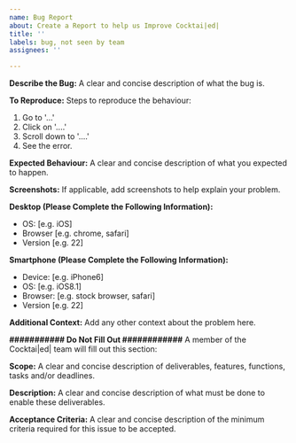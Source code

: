 ```yaml
---
name: Bug Report
about: Create a Report to help us Improve Cocktai|ed|
title: ''
labels: bug, not seen by team
assignees: ''

---
```


**Describe the Bug:**
A clear and concise description of what the bug is.

**To Reproduce:**
Steps to reproduce the behaviour:
1. Go to '...'
2. Click on '....'
3. Scroll down to '....'
4. See the error.

**Expected Behaviour:**
A clear and concise description of what you expected to happen.

**Screenshots:**
If applicable, add screenshots to help explain your problem.

**Desktop (Please Complete the Following Information):**
 - OS: [e.g. iOS]
 - Browser [e.g. chrome, safari]
 - Version [e.g. 22]

**Smartphone (Please Complete the Following Information):**
 - Device: [e.g. iPhone6]
 - OS: [e.g. iOS8.1]
 - Browser: [e.g. stock browser, safari]
 - Version [e.g. 22]

**Additional Context:**
Add any other context about the problem here.

**########### Do Not Fill Out ############**
A member of the Cocktai|ed| team will fill out this section:

**Scope:**
A clear and concise description of deliverables, features, functions, tasks and/or deadlines.

**Description:**
A clear and concise description of what must be done to enable these deliverables.

**Acceptance Criteria:**
A clear and concise description of the minimum criteria required for this issue to be accepted.
